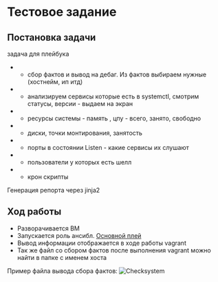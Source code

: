 # Тестовое задание

## Постановка задачи

задача для плейбука
+ - сбор фактов и вывод на дебаг. Из фактов выбираем нужные (хостнейм, ип итд)  
+ - анализируем сервисы которые есть в systemctl, смотрим статусы, версии - выдаем на экран  
+ - ресурсы системы - память , цпу - всего, занято, свободно  
+ - диски, точки монтирования, занятость  
+ - порты в состоянии Listen - какие сервисы их слушают  
+ - пользователи у которых есть шелл  
+ - крон скрипты  

Генерация репорта через jinja2


## Ход работы

+ Разворачивается ВМ
+ Запускается роль ансибл. [Основной плей](./test/tasks/main.yml)
+ Вывод информации отображается в ходе работы vagrant
+ Так же файл со сбором фактов после выполнения vagrant можно найти в папке с именем хоста

Пример файла вывода сбора фактов:
![Checksystem](https://i.ibb.co/55z8DHm/12345.png)

